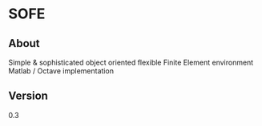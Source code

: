 SOFE
====

About
-----

Simple & sophisticated object oriented flexible Finite Element environment
Matlab / Octave implementation

Version
-------

0.3
